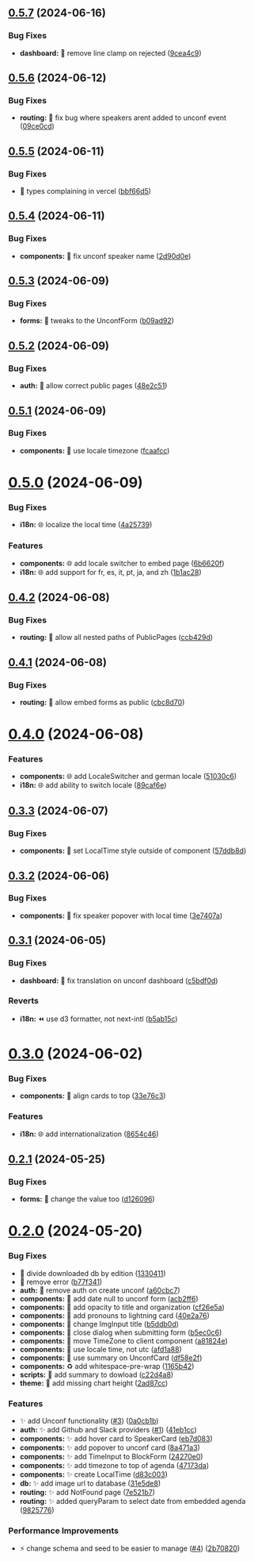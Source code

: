 ## [0.5.7](https://github.com/lloydrichards/proj_outlier-microfrontend/compare/v0.5.6...v0.5.7) (2024-06-16)


### Bug Fixes

* **dashboard:** :bug: remove line clamp on rejected ([9cea4c9](https://github.com/lloydrichards/proj_outlier-microfrontend/commit/9cea4c96a71805e6ea3393966201692625e30464))

## [0.5.6](https://github.com/lloydrichards/proj_outlier-microfrontend/compare/v0.5.5...v0.5.6) (2024-06-12)


### Bug Fixes

* **routing:** :bug: fix bug where speakers arent added to unconf event ([09ce0cd](https://github.com/lloydrichards/proj_outlier-microfrontend/commit/09ce0cd16bd90e7015ad67ecef26513dbb8ed484))

## [0.5.5](https://github.com/lloydrichards/proj_outlier-microfrontend/compare/v0.5.4...v0.5.5) (2024-06-11)


### Bug Fixes

* :rotating_light: types complaining in vercel ([bbf66d5](https://github.com/lloydrichards/proj_outlier-microfrontend/commit/bbf66d5ef2fdae6f18fd3258ec27adb3ecf3defa))

## [0.5.4](https://github.com/lloydrichards/proj_outlier-microfrontend/compare/v0.5.3...v0.5.4) (2024-06-11)


### Bug Fixes

* **components:** :bug: fix unconf speaker name ([2d90d0e](https://github.com/lloydrichards/proj_outlier-microfrontend/commit/2d90d0e1c39d9f6168f9b5151e672f68fbc6ebff))

## [0.5.3](https://github.com/lloydrichards/proj_outlier-microfrontend/compare/v0.5.2...v0.5.3) (2024-06-09)


### Bug Fixes

* **forms:** :bug: tweaks to the UnconfForm ([b09ad92](https://github.com/lloydrichards/proj_outlier-microfrontend/commit/b09ad92605a74efd1539201366ab325646d70ca1))

## [0.5.2](https://github.com/lloydrichards/proj_outlier-microfrontend/compare/v0.5.1...v0.5.2) (2024-06-09)


### Bug Fixes

* **auth:** :bug: allow correct public pages ([48e2c51](https://github.com/lloydrichards/proj_outlier-microfrontend/commit/48e2c51844ec9024b92131a48c38468ef1976696))

## [0.5.1](https://github.com/lloydrichards/proj_outlier-microfrontend/compare/v0.5.0...v0.5.1) (2024-06-09)


### Bug Fixes

* **components:** :bug: use locale timezone ([fcaafcc](https://github.com/lloydrichards/proj_outlier-microfrontend/commit/fcaafccafeba21a78fc0870909da049aec6e880d))

# [0.5.0](https://github.com/lloydrichards/proj_outlier-microfrontend/compare/v0.4.2...v0.5.0) (2024-06-09)


### Bug Fixes

* **i18n:** :globe_with_meridians: localize the local time ([4a25739](https://github.com/lloydrichards/proj_outlier-microfrontend/commit/4a2573919ead16e3f1f6313ac38a44b26f8c9301))


### Features

* **components:** :globe_with_meridians: add locale switcher to embed page ([6b6620f](https://github.com/lloydrichards/proj_outlier-microfrontend/commit/6b6620f53c8393c3f725f908f0b208ea6340161b))
* **i18n:** :globe_with_meridians: add support for fr, es, it, pt, ja, and zh ([1b1ac28](https://github.com/lloydrichards/proj_outlier-microfrontend/commit/1b1ac28057a8574b6ba09a969a42ce9f876db060))

## [0.4.2](https://github.com/lloydrichards/proj_outlier-microfrontend/compare/v0.4.1...v0.4.2) (2024-06-08)


### Bug Fixes

* **routing:** :bug: allow all nested paths of PublicPages ([ccb429d](https://github.com/lloydrichards/proj_outlier-microfrontend/commit/ccb429da16e5d75fd53e4e16a3ad6a92db743e08))

## [0.4.1](https://github.com/lloydrichards/proj_outlier-microfrontend/compare/v0.4.0...v0.4.1) (2024-06-08)


### Bug Fixes

* **routing:** :bug: allow embed forms as public ([cbc8d70](https://github.com/lloydrichards/proj_outlier-microfrontend/commit/cbc8d707306fff26c6c6ccefc1809d012c578bee))

# [0.4.0](https://github.com/lloydrichards/proj_outlier-microfrontend/compare/v0.3.3...v0.4.0) (2024-06-08)


### Features

* **components:** :globe_with_meridians: add LocaleSwitcher and german locale ([51030c6](https://github.com/lloydrichards/proj_outlier-microfrontend/commit/51030c686c25d602185f9dbfd34c4f548062613e))
* **i18n:** :globe_with_meridians: add ability to switch locale ([89caf6e](https://github.com/lloydrichards/proj_outlier-microfrontend/commit/89caf6ebc2a82d8c6eea4a45970145d24274a6ae))

## [0.3.3](https://github.com/lloydrichards/proj_outlier-microfrontend/compare/v0.3.2...v0.3.3) (2024-06-07)


### Bug Fixes

* **components:** :bug: set LocalTime style outside of component ([57ddb8d](https://github.com/lloydrichards/proj_outlier-microfrontend/commit/57ddb8da1a88f2dad3630c961fb7b108723f202d))

## [0.3.2](https://github.com/lloydrichards/proj_outlier-microfrontend/compare/v0.3.1...v0.3.2) (2024-06-06)


### Bug Fixes

* **components:** :bug: fix speaker popover with local time ([3e7407a](https://github.com/lloydrichards/proj_outlier-microfrontend/commit/3e7407a97e2da8d80d8d8ea545e628bae6a66e87))

## [0.3.1](https://github.com/lloydrichards/proj_outlier-microfrontend/compare/v0.3.0...v0.3.1) (2024-06-05)


### Bug Fixes

* **dashboard:** :bug: fix translation on unconf dashboard ([c5bdf0d](https://github.com/lloydrichards/proj_outlier-microfrontend/commit/c5bdf0dc02104e4c2e718cab58c263eb2742c6ca))


### Reverts

* **i18n:** :rewind: use d3 formatter, not next-intl ([b5ab15c](https://github.com/lloydrichards/proj_outlier-microfrontend/commit/b5ab15c95e49bc79c8f849b8bf8b4db9db1004bd))

# [0.3.0](https://github.com/lloydrichards/proj_outlier-microfrontend/compare/v0.2.1...v0.3.0) (2024-06-02)


### Bug Fixes

* **components:** :bug: align cards to top ([33e76c3](https://github.com/lloydrichards/proj_outlier-microfrontend/commit/33e76c300412a2790dd3ec5800d5ef8801e1c8b6))


### Features

* **i18n:** :globe_with_meridians: add internationalization ([8654c46](https://github.com/lloydrichards/proj_outlier-microfrontend/commit/8654c46b436ec71a44d6fca2423a55902cdb4ca8))

## [0.2.1](https://github.com/lloydrichards/proj_outlier-microfrontend/compare/v0.2.0...v0.2.1) (2024-05-25)

### Bug Fixes

- **forms:** :bug: change the value too
  ([d126096](https://github.com/lloydrichards/proj_outlier-microfrontend/commit/d126096d47c1ff0101bf3cf733154033af02dade))

# [0.2.0](https://github.com/lloydrichards/proj_outlier-microfrontend/compare/v0.1.0...v0.2.0) (2024-05-20)

### Bug Fixes

- :bug: divide downloaded db by edition
  ([1330411](https://github.com/lloydrichards/proj_outlier-microfrontend/commit/13304118fc0a3d61b139582f0811f221f6eedd7f))
- :rotating_light: remove error
  ([b77f341](https://github.com/lloydrichards/proj_outlier-microfrontend/commit/b77f341c7428719a69349c44cb3dd83d8e915464))
- **auth:** :bug: remove auth on create unconf
  ([a60cbc7](https://github.com/lloydrichards/proj_outlier-microfrontend/commit/a60cbc7d383182583659cded9d37df1ee86ac0b1))
- **components:** :bug: add date null to unconf form
  ([acb2ff6](https://github.com/lloydrichards/proj_outlier-microfrontend/commit/acb2ff6e88b782180e4754ef07c513aa7caa754d))
- **components:** :bug: add opacity to title and organization
  ([cf26e5a](https://github.com/lloydrichards/proj_outlier-microfrontend/commit/cf26e5ace5b2e995d9a3f17ebb091e7d9d1ebf64))
- **components:** :bug: add pronouns to lightning card
  ([40e2a76](https://github.com/lloydrichards/proj_outlier-microfrontend/commit/40e2a76c665f88e1273220c96bea7d9c9c8c5aa2))
- **components:** :bug: change ImgInput title
  ([b5ddb0d](https://github.com/lloydrichards/proj_outlier-microfrontend/commit/b5ddb0de18cd07b7e57fdd10daa39a9793c9cf47))
- **components:** :bug: close dialog when submitting form
  ([b5ec0c6](https://github.com/lloydrichards/proj_outlier-microfrontend/commit/b5ec0c61fa4cb98892423d6ec19a839f62e68ca5))
- **components:** :bug: move TimeZone to client component
  ([a81824e](https://github.com/lloydrichards/proj_outlier-microfrontend/commit/a81824eb0f933ae3bfa143c54893076a88aa83ef))
- **components:** :bug: use locale time, not utc
  ([afd1a88](https://github.com/lloydrichards/proj_outlier-microfrontend/commit/afd1a88c339092b93c07e52a48627bc8583c203f))
- **components:** :bug: use summary on UnconfCard
  ([df58e2f](https://github.com/lloydrichards/proj_outlier-microfrontend/commit/df58e2f724315c11fae1d6ba444530b9e29c7d3f))
- **components:** :recycle: add whitespace-pre-wrap
  ([1165b42](https://github.com/lloydrichards/proj_outlier-microfrontend/commit/1165b42b4a8948fa616b71777504f90a86cad383))
- **scripts:** :bug: add summary to dowload
  ([c22d4a8](https://github.com/lloydrichards/proj_outlier-microfrontend/commit/c22d4a8cb0b02cc8b223450a740690599dd00d71))
- **theme:** :lipstick: add missing chart height
  ([2ad87cc](https://github.com/lloydrichards/proj_outlier-microfrontend/commit/2ad87cc9c996731aa9b5d8e063f234337b4c05b3))

### Features

- ✨ add Unconf functionality
  ([#3](https://github.com/lloydrichards/proj_outlier-microfrontend/issues/3))
  ([0a0cb1b](https://github.com/lloydrichards/proj_outlier-microfrontend/commit/0a0cb1b2351ef5d5fe23ff39dc4a3fd6c3a5d4b1))
- **auth:** :sparkles: add Github and Slack providers
  ([#1](https://github.com/lloydrichards/proj_outlier-microfrontend/issues/1))
  ([41eb1cc](https://github.com/lloydrichards/proj_outlier-microfrontend/commit/41eb1cc17d0398ac98a5fda1a3a63062cf408aeb))
- **components:** :sparkles: add hover card to SpeakerCard
  ([eb7d083](https://github.com/lloydrichards/proj_outlier-microfrontend/commit/eb7d083b82b6153e6fcc7ec78585b7ce458cfd3e))
- **components:** :sparkles: add popover to unconf card
  ([8a471a3](https://github.com/lloydrichards/proj_outlier-microfrontend/commit/8a471a376f13c6afd83e1e98ab10972f82c6e0d8))
- **components:** :sparkles: add TimeInput to BlockForm
  ([24270e0](https://github.com/lloydrichards/proj_outlier-microfrontend/commit/24270e00ebadb62692d9e1719ba8e7cb68bf761c))
- **components:** :sparkles: add timezone to top of agenda
  ([47173da](https://github.com/lloydrichards/proj_outlier-microfrontend/commit/47173da8efbd9989a8432fc1f676cb05a432b4ef))
- **components:** :sparkles: create LocalTime
  ([d83c003](https://github.com/lloydrichards/proj_outlier-microfrontend/commit/d83c00338e28fcbc2f481426fe910467705eb325))
- **db:** :sparkles: add image url to database
  ([31e5de8](https://github.com/lloydrichards/proj_outlier-microfrontend/commit/31e5de87e305bac4ae60aafa2804991d6a364b25))
- **routing:** :sparkles: add NotFound page
  ([7e521b7](https://github.com/lloydrichards/proj_outlier-microfrontend/commit/7e521b7d77dc7c0108486415eb9bda99ccf5cf08))
- **routing:** :sparkles: added queryParam to select date from embedded agenda
  ([9825776](https://github.com/lloydrichards/proj_outlier-microfrontend/commit/982577636e2cf45c11d835b6a9d8e5a367c8f2cd))

### Performance Improvements

- ⚡️ change schema and seed to be easier to manage
  ([#4](https://github.com/lloydrichards/proj_outlier-microfrontend/issues/4))
  ([2b70820](https://github.com/lloydrichards/proj_outlier-microfrontend/commit/2b708203162d8065d9ff5e0171bf3cabae1ea7f2))
